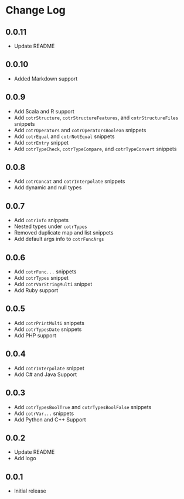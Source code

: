 # Change Log

## 0.0.11

- Update README

## 0.0.10

- Added Markdown support

## 0.0.9

- Add Scala and R support
- Add `cotrStructure`, `cotrStructureFeatures`, and `cotrStructureFiles` snippets
- Add `cotrOperators` and `cotrOperatorsBoolean` snippets
- Add `cotrEqual` and `cotrNotEqual` snippets
- Add `cotrEntry` snippet
- Add `cotrTypeCheck`, `cotrTypeCompare`, and `cotrTypeConvert` snippets

## 0.0.8

- Add `cotrConcat` and `cotrInterpolate` snippets
- Add dynamic and null types

## 0.0.7

- Add `cotrInfo` snippets
- Nested types under `cotrTypes`
- Removed duplicate map and list snippets
- Add default args info to `cotrFuncArgs`

## 0.0.6

- Add `cotrFunc...` snippets
- Add `cotrTypes` snippet
- Add `cotrVarStringMulti` snippet
- Add Ruby support

## 0.0.5

- Add `cotrPrintMulti` snippets
- Add `cotrTypesDate` snippets
- Add PHP support

## 0.0.4

- Add `cotrInterpolate` snippet
- Add C# and Java Support


## 0.0.3

- Add `cotrTypesBoolTrue` and `cotrTypesBoolFalse` snippets
- Add `cotrVar...` snippets
- Add Python and C++ Support

## 0.0.2

- Update README
- Add logo

## 0.0.1

- Initial release